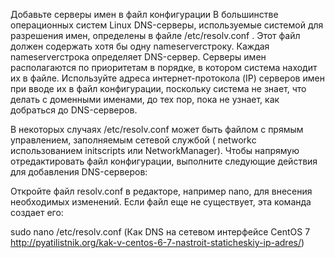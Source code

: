 Добавьте серверы имен в файл конфигурации
В большинстве операционных систем Linux DNS-серверы, используемые системой для разрешения имен, определены в файле /etc/resolv.conf . Этот файл должен содержать хотя бы одну nameserverстроку. Каждая nameserverстрока определяет DNS-сервер. Серверы имен располагаются по приоритетам в порядке, в котором система находит их в файле. Используйте адреса интернет-протокола (IP) серверов имен при вводе их в файл конфигурации, поскольку система не знает, что делать с доменными именами, до тех пор, пока не узнает, как добраться до DNS-серверов.

В некоторых случаях /etc/resolv.conf может быть файлом с прямым управлением, заполняемым сетевой службой ( networkс использованием initscripts или NetworkManager). Чтобы напрямую отредактировать файл конфигурации, выполните следующие действия для добавления DNS-серверов:

Откройте файл resolv.conf в редакторе, например nano, для внесения необходимых изменений. Если файл еще не существует, эта команда создает его:

sudo nano /etc/resolv.conf (Как DNS на сетевом интерфейсе CentOS 7 http://pyatilistnik.org/kak-v-centos-6-7-nastroit-staticheskiy-ip-adres/)
